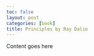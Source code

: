 ```yaml
---
toc: false
layout: post
categories: [book]
title: Principles by Ray Dalio
---
```

Content goes here
